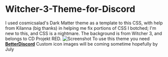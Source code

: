 # Witcher-3-Theme-for-Discord
 I used cosmicsalad's Dark Matter theme as a template to this CSS, with help from Kilanna (big thanks) in helping me fix portions of CSS I botched; I'm new to this, and CSS is a nightmare. The background is from Witcher 3, and belongs to CD Projekt RED.
![Screenshot](http://i.imgur.com/hYUpwu8.jpg)
To use this theme you need [__BetterDiscord__](https://betterdiscord.net/home/)
Custom icon images will be coming sometime hopefully by July
